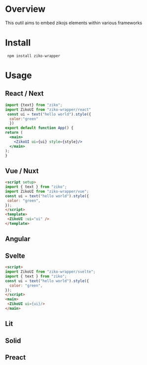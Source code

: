 # Overview 
This outil aims to embed zikojs elements within various frameworks 
# Install
```shell
 npm install ziko-wrapper
```
# Usage
## React / Next
  ```jsx
  import {text} from "ziko";
  import ZikoUI from "ziko-wrapper/react"
   const ui = text("hello world").style({
    color:"green"
    })
  export default function App() {
  return (
    <main>
      <ZikoUI ui={ui} style={style}/>
    </main>
  );
}
  ```
## Vue / Nuxt
 ```html
<script setup>
import { text } from "ziko";
import ZikoUI from "ziko-wrapper/vue";
const ui = text("hello world").style({
  color: "green",
});
</script>
<template>
  <ZikoUI :ui="ui" />
</template>
  ```
## Angular 
## Svelte
```html
<script>
import ZikoUI from "ziko-wrapper/svelte";
import { text } from "ziko";
const ui = text("hello world").style({
  color: "green",
});
</script>
<main>
 <ZikoUI ui={ui}/>
</main>

```
## Lit 
## Solid 
## Preact 

